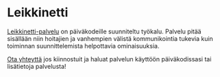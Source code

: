 # Leikkinetti

[Leikkinetti-palvelu](https://leikkinetti.fi) on päiväkodeille suunniteltu työkalu. Palvelu pitää sisällään niin hoitajien ja vanhempien välistä kommunikointia tukevia kuin toiminnan suunnittelemista helpottavia ominaisuuksia.

[Ota yhteyttä](/ota-yhteytta/) jos kiinnostuit ja haluat palvelun käyttöön päiväkodissasi tai lisätietoja palvelusta!